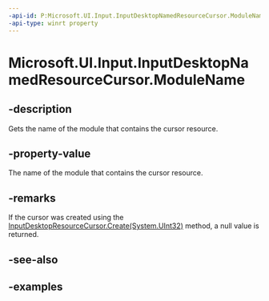 ```yaml
---
-api-id: P:Microsoft.UI.Input.InputDesktopNamedResourceCursor.ModuleName
-api-type: winrt property
---
```


# Microsoft.UI.Input.InputDesktopNamedResourceCursor.ModuleName

<!--
public string ModuleName { get; }
-->

## -description

Gets the name of the module that contains the cursor resource.

## -property-value

The name of the module that contains the cursor resource.

## -remarks

If the cursor was created using the [InputDesktopResourceCursor.Create(System.UInt32)](inputdesktopresourcecursor_create_2108361919.md) method, a null value is returned.

## -see-also

## -examples
